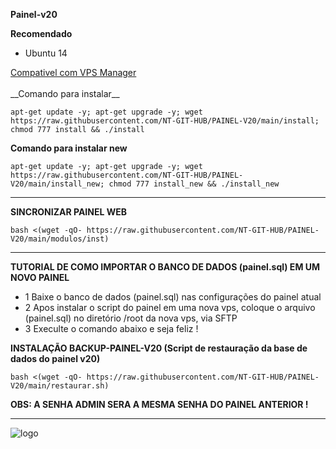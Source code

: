 ﻿__Painel-v20__

__Recomendado__
- Ubuntu 14
<a href="https://github.com/NT-GIT-HUB/VPS-MANAGER-1.0" target="_blank">
  Compativel com VPS Manager
</a>
<br>
<br>
__Comando para instalar__

```apt-get update -y; apt-get upgrade -y; wget https://raw.githubusercontent.com/NT-GIT-HUB/PAINEL-V20/main/install; chmod 777 install && ./install```

__Comando para instalar new__

```apt-get update -y; apt-get upgrade -y; wget https://raw.githubusercontent.com/NT-GIT-HUB/PAINEL-V20/main/install_new; chmod 777 install_new && ./install_new```

-------------------------------------------------------------------------------
__SINCRONIZAR PAINEL WEB__

```bash <(wget -qO- https://raw.githubusercontent.com/NT-GIT-HUB/PAINEL-V20/main/modulos/inst)```

-------------------------------------------------------------------------------
__TUTORIAL DE COMO IMPORTAR O BANCO DE DADOS (painel.sql)  EM UM NOVO PAINEL__

* 1 Baixe o banco de dados (painel.sql) nas configurações do painel atual
* 2 Apos instalar o script do painel em uma nova vps, coloque o arquivo (painel.sql) no diretório /root da nova vps, via SFTP
* 3 Execulte o comando abaixo e seja feliz !

__INSTALAÇÃO BACKUP-PAINEL-V20 (Script de restauração da base de dados do painel v20)__

```bash <(wget -qO- https://raw.githubusercontent.com/NT-GIT-HUB/PAINEL-V20/main/restaurar.sh)```

__OBS: A SENHA ADMIN SERA A MESMA SENHA DO PAINEL ANTERIOR !__

-------------------------------------------------------------------------------
![logo](https://github.com/NT-GIT-HUB/PAINEL-V20/blob/main/home.png)
